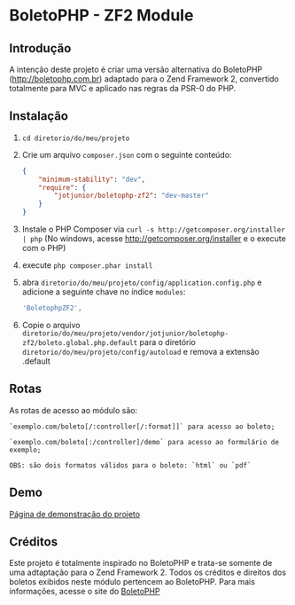 BoletoPHP - ZF2 Module
=======================

Introdução
------------
A intenção deste projeto é criar uma versão alternativa do BoletoPHP (http://boletophp.com.br) adaptado
para o Zend Framework 2, convertido totalmente para MVC e aplicado nas regras da PSR-0 do PHP.

Instalação
----------
  1. `cd diretorio/do/meu/projeto`
  2. Crie um arquivo `composer.json` com o seguinte conteúdo:

     ```json
     {
         "minimum-stability": "dev",
         "require": {
             "jotjunior/boletophp-zf2": "dev-master"
         }
     }
     ```
  3. Instale o PHP Composer via `curl -s http://getcomposer.org/installer | php` (No windows, acesse
     http://getcomposer.org/installer e o execute com o PHP)
  4. execute `php composer.phar install`
  5. abra `diretorio/do/meu/projeto/config/application.config.php` e adicione a seguinte chave no índice `modules`: 

     ```php
     'BoletophpZF2',
     ```
  6. Copie o arquivo `diretorio/do/meu/projeto/vendor/jotjunior/boletophp-zf2/boleto.global.php.default` para o diretório `diretorio/do/meu/projeto/config/autoload` e remova a extensão .default

Rotas
-----
As rotas de acesso ao módulo são:

	`exemplo.com/boleto[/:controller[/:format]]` para acesso ao boleto;
	
	`exemplo.com/boleto[:/controller]/demo` para acesso ao formulário de exemplo;
	 
	OBS: são dois formatos válidos para o boleto: `html` ou `pdf`

Demo
----
[Página de demonstração do projeto](http://phpboleto-zf2.jot.com.br/)

Créditos
--------
Este projeto é totalmente inspirado no BoletoPHP e trata-se somente de uma adtaptação para o Zend Framework 2. Todos os créditos e direitos dos boletos exibidos neste módulo pertencem ao BoletoPHP.
Para mais informações, acesse o site do [BoletoPHP](http://www.boletophp.com.br)